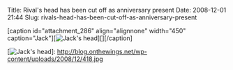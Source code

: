 Title: Rival's head has been cut off as anniversary present
Date: 2008-12-01 21:44
Slug: rivals-head-has-been-cut-off-as-anniversary-present

[caption id="attachment\_286" align="alignnone" width="450"
caption="Jack"][![Jack's head][]][][/caption]

  [Jack's head]: http://blog.onthewings.net/wp-content/uploads/2008/12/418.jpg
    "Jack's head"
  [![Jack's head][]]: http://blog.onthewings.net/wp-content/uploads/2008/12/418.jpg
